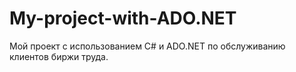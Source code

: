 # My-project-with-ADO.NET

Мой проект с использованием C# и ADO.NET по обслуживанию клиентов биржи труда.
